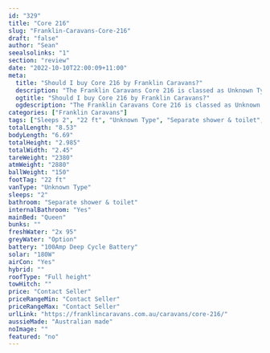 ```yaml
---
id: "329"
title: "Core 216"
slug: "Franklin-Caravans-Core-216"
draft: "false"
author: "Sean"
seealsolinks: "1"
section: "review"
date: "2022-10-10T22:00:09+11:00"
meta:
  title: "Should I buy Core 216 by Franklin Caravans?"
  description: "The Franklin Caravans Core 216 is classed as Unknown Type, and sleeps 2 people. It is Australian made and comes in at 22 ft. It generally has Separate shower & toilet."
  ogtitle: "Should I buy Core 216 by Franklin Caravans?"
  ogdescription: "The Franklin Caravans Core 216 is classed as Unknown Type, and sleeps 2 people. It is Australian made and comes in at 22 ft. It generally has Separate shower & toilet."
categories: ["Franklin Caravans"]
tags: ["Sleeps 2", "22 ft", "Unknown Type", "Separate shower & toilet", "Full height", "Price Unknown", "Australian made"]
totalLength: "8.53"
bodyLength: "6.69"
totalHeight: "2.985"
totalWidth: "2.45"
tareWeight: "2380"
atmWeight: "2880"
ballWeight: "150"
footTag: "22 ft"
vanType: "Unknown Type"
sleeps: "2"
bathroom: "Separate shower & toilet"
internalBathroom: "Yes"
mainBed: "Queen"
bunks: ""
freshWater: "2x 95"
greyWater: "Option"
battery: "100Amp Deep Cycle Battery"
solar: "180W"
airCon: "Yes"
hybrid: ""
roofType: "Full height"
towHitch: ""
price: "Contact Seller"
priceRangeMin: "Contact Seller"
priceRangeMax: "Contact Seller"
urlLink: "https://franklincaravans.com.au/caravans/core-216/"
aussieMade: "Australian made"
noImage: ""
featured: "no"
---
```

